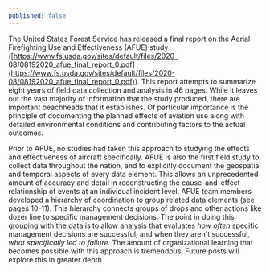 ```yaml
---
published: false
---
```


The United States Forest Service has released a final report on the Aerial Firefighting Use and Effectiveness (AFUE) study ([https://www.fs.usda.gov/sites/default/files/2020-08/08192020_afue_final_report_0.pdf](https://www.fs.usda.gov/sites/default/files/2020-08/08192020_afue_final_report_0.pdf)). This report attempts to summarize eight years of field data collection and analysis in 46 pages. While it leaves out the vast majority of information that the study produced, there are important beachheads that it establishes. Of particular importance is the principle of documenting the planned effects of aviation use along with detailed environmental conditions and contributing factors to the actual outcomes.

Prior to AFUE, no studies had taken this approach to studying the effects and effectiveness of aircraft specifically. AFUE is also the first field study to collect data throughout the nation, and to explicitly document the geospatial and temporal aspects of every data element. This allows an unprecedented amount of accuracy and detail in reconstructing the cause-and-effect relationship of events at an individual incident level. AFUE team members developed a hierarchy of coordination to group related data elements (see pages 10-11). This hierarchy connects groups of drops and other actions like dozer line to specific management decisions. The point in doing this grouping with the data is to allow analysis that evaluates _how often_ specific management decisions are successful, and when they aren't successful, _what specifically led to failure._ The amount of organizational learning that becomes possible with this approach is tremendous. Future posts will explore this in greater depth.
